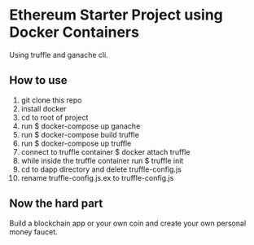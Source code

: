 # Ethereum Starter Project using Docker Containers

Using truffle and ganache cli.

## How to use

1. git clone this repo
2. install docker
3. cd to root of project
4. run $ docker-compose up ganache
5. run $ docker-compose build truffle
6. run $ docker-compose up truffle
7. connect to truffle container $ docker attach truffle
8. while inside the truffle container run $ truffle init
9. cd to dapp directory and delete truffle-config.js
10. rename truffle-config.js.ex to truffle-config.js

## Now the hard part

Build a blockchain app or your own coin and create your own personal money faucet.
